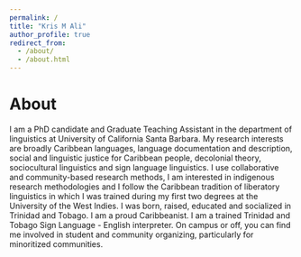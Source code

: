 ```yaml
---
permalink: /
title: "Kris M Ali"
author_profile: true
redirect_from: 
  - /about/
  - /about.html
---
```


About
======
I am a PhD candidate and Graduate Teaching Assistant in the department of linguistics at University of California Santa Barbara. 
My research interests are broadly Caribbean languages, language documentation and description, social and linguistic justice for Caribbean people, decolonial theory, sociocultural linguistics and sign language linguistics. I use collaborative and community-based research methods, I am interested in indigenous research methodologies and I follow the Caribbean tradition of liberatory linguistics in which I was trained during my first two degrees at the University of the West Indies. 
I was born, raised, educated and socialized in Trinidad and Tobago. I am a proud Caribbeanist.
I am a trained Trinidad and Tobago Sign Language - English interpreter. On campus or off, you can find me involved in student and community organizing, particularly for minoritized communities.



